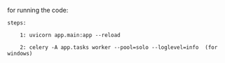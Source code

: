 for running the code:

    steps:
    
        1: uvicorn app.main:app --reload
    
        2: celery -A app.tasks worker --pool=solo --loglevel=info  (for windows)
